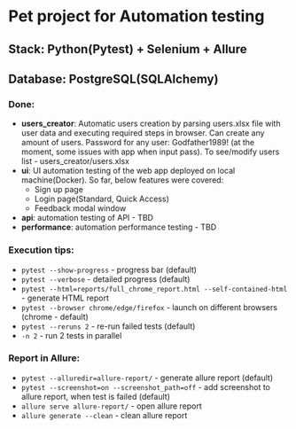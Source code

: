 # Pet project for Automation testing
## Stack: Python(Pytest) + Selenium + Allure
## Database: PostgreSQL(SQLAlchemy)
### Done:

 - **users_creator**: Automatic users creation by parsing users.xlsx file with user data
and executing required steps in browser. Can create any amount of users. Password for any user: Godfather1989!
(at the moment, some issues with app when input pass). To see/modify users list - users_creator/users.xlsx
 - **ui**: UI automation testing of the web app deployed on local machine(Docker). So far, below features were covered:
   + Sign up page
   + Login page(Standard, Quick Access)
   + Feedback modal window
 - **api**: automation testing of API - TBD
 - **performance**: automation performance testing - TBD

### Execution tips:
 - `pytest --show-progress`  -  progress bar (default)
 - `pytest --verbose`  -  detailed progress (default)
 - `pytest --html=reports/full_chrome_report.html --self-contained-html`  -  generate HTML report
 - `pytest --browser chrome/edge/firefox`  -  launch on different browsers (chrome - default)
 - `pytest --reruns 2`  -  re-run failed tests (default)
 - `-n 2` - run 2 tests in parallel

### Report in Allure:
 - `pytest --alluredir=allure-report/`  -  generate allure report (default)
 - `pytest --screenshot=on --screenshot_path=off`  -  add screenshot to allure report, when test is failed (default)
 - `allure serve allure-report/`  -  open allure report
 - `allure generate --clean`  -  clean allure report
